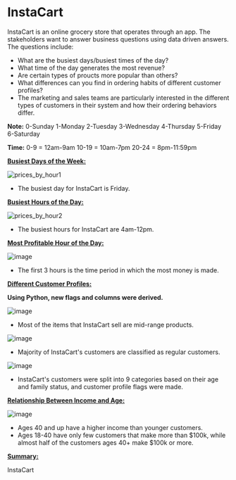 # InstaCart

InstaCart is an online grocery store that operates through an app. The stakeholders want to answer business questions using data driven answers. The questions include:
- What are the busiest days/busiest times of the day?
- What time of the day generates the most revenue?
- Are certain types of proucts more popular than others?
- What differences can you find in ordering habits of different customer profiles?
- The marketing and sales teams are particularly interested in the different types of
customers in their system and how their ordering behaviors differ.

**Note:**
0-Sunday
1-Monday
2-Tuesday
3-Wednesday
4-Thursday
5-Friday
6-Saturday

**Time:**
0-9 = 12am-9am
10-19 = 10am-7pm
20-24 = 8pm-11:59pm

**<ins>Busiest Days of the Week:<ins/>**
  
  ![prices_by_hour1](https://user-images.githubusercontent.com/93872864/142748521-2483974c-8dfd-407a-8f27-be5ab4f20574.jpeg)
  
  - The busiest day for InstaCart is Friday.
  
  **<ins>Busiest Hours of the Day:<ins/>**
  
  ![prices_by_hour2](https://user-images.githubusercontent.com/93872864/142748627-df3b59a9-8b69-43d8-9ec4-fac28d605501.jpeg)

  - The busiest hours for InstaCart are 4am-12pm.
  
  **<ins>Most Profitable Hour of the Day:<ins/>**
  
  ![image](https://user-images.githubusercontent.com/93872864/142772526-51be69e5-1c2e-4a2b-a648-3427853d0edc.png)
  
  - The first 3 hours is the time period in which the most money is made.

**<ins>Different Customer Profiles:<ins/>**
  
  **Using Python, new flags and columns were derived.**
  
  
  
  ![image](https://user-images.githubusercontent.com/93872864/142773211-9379b0bc-eafb-47e0-b374-62074f401cbd.png)

  - Most of the items that InstaCart sell are mid-range products.
  
  
  
  
  ![image](https://user-images.githubusercontent.com/93872864/142773255-a34c5349-5d98-4580-abe8-effc1ce5076f.png)

  - Majority of InstaCart's customers are classified as regular customers.
  
  
  
  
  ![image](https://user-images.githubusercontent.com/93872864/142773281-0d4d9709-4a66-48ee-aa3a-e8d4f2671cae.png)

  - InstaCart's customers were split into 9 categories based on their age and family status, and customer profile flags were made. 
  
  
  **<ins>Relationship Between Income and Age:<ins/>**
  
  ![image](https://user-images.githubusercontent.com/93872864/142773724-fb921009-209a-4a4c-a8c1-cd5358289298.png)

  
  - Ages 40 and up have a higher income than younger customers.
  - Ages 18-40 have only few customers that make more than $100k, while almost half of the customers ages 40+ make $100k or more.

 
 **<ins>Summary:<ins/>**
  
  InstaCart




  
  

  
